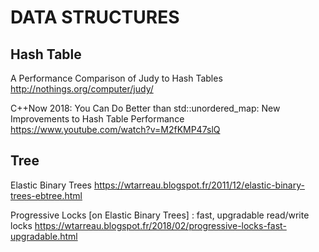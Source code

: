 # DATA STRUCTURES

## Hash Table

A Performance Comparison of Judy to Hash Tables
http://nothings.org/computer/judy/


C++Now 2018: You Can Do Better than std::unordered_map: New Improvements to Hash Table Performance
https://www.youtube.com/watch?v=M2fKMP47slQ

## Tree

Elastic Binary Trees
https://wtarreau.blogspot.fr/2011/12/elastic-binary-trees-ebtree.html

Progressive Locks [on Elastic Binary Trees] : fast, upgradable read/write locks
https://wtarreau.blogspot.fr/2018/02/progressive-locks-fast-upgradable.html


